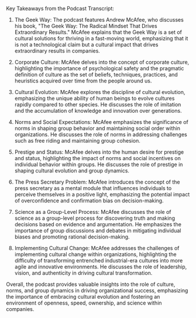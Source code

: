 Key Takeaways from the Podcast Transcript:

1. The Geek Way: The podcast features Andrew McAfee, who discusses his book, "The Geek Way: The Radical Mindset That Drives Extraordinary Results." McAfee explains that the Geek Way is a set of cultural solutions for thriving in a fast-moving world, emphasizing that it is not a technological claim but a cultural impact that drives extraordinary results in companies.

2. Corporate Culture: McAfee delves into the concept of corporate culture, highlighting the importance of psychological safety and the pragmatic definition of culture as the set of beliefs, techniques, practices, and heuristics acquired over time from the people around us.

3. Cultural Evolution: McAfee explores the discipline of cultural evolution, emphasizing the unique ability of human beings to evolve cultures rapidly compared to other species. He discusses the role of imitation and the accumulation of knowledge and innovation over generations.

4. Norms and Social Expectations: McAfee emphasizes the significance of norms in shaping group behavior and maintaining social order within organizations. He discusses the role of norms in addressing challenges such as free riding and maintaining group cohesion.

5. Prestige and Status: McAfee delves into the human desire for prestige and status, highlighting the impact of norms and social incentives on individual behavior within groups. He discusses the role of prestige in shaping cultural evolution and group dynamics.

6. The Press Secretary Problem: McAfee introduces the concept of the press secretary as a mental module that influences individuals to perceive themselves in a positive light, emphasizing the potential impact of overconfidence and confirmation bias on decision-making.

7. Science as a Group-Level Process: McAfee discusses the role of science as a group-level process for discovering truth and making decisions based on evidence and argumentation. He emphasizes the importance of group discussions and debates in mitigating individual biases and promoting rational decision-making.

8. Implementing Cultural Change: McAfee addresses the challenges of implementing cultural change within organizations, highlighting the difficulty of transforming entrenched industrial-era cultures into more agile and innovative environments. He discusses the role of leadership, vision, and authenticity in driving cultural transformation.

Overall, the podcast provides valuable insights into the role of culture, norms, and group dynamics in driving organizational success, emphasizing the importance of embracing cultural evolution and fostering an environment of openness, speed, ownership, and science within companies.